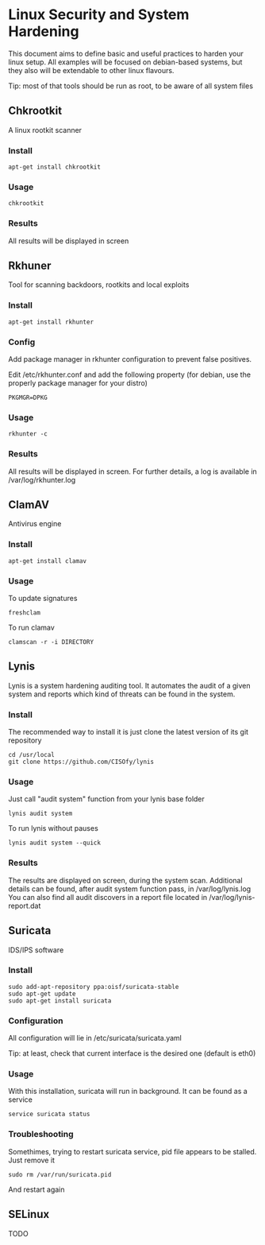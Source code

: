 # Linux Security and System Hardening

This document aims to define basic and useful practices to harden your linux setup. All examples will be focused on debian-based systems, but they also will be extendable to other linux flavours.

Tip: most of that tools should be run as root, to be aware of all system files

## Chkrootkit

A linux rootkit scanner

### Install

```
apt-get install chkrootkit
```

### Usage

```
chkrootkit
```

### Results

All results will be displayed in screen

## Rkhuner

Tool for scanning backdoors, rootkits and local exploits

### Install

```
apt-get install rkhunter
```

### Config

Add package manager in rkhunter configuration to prevent false positives.

Edit /etc/rkhunter.conf and add the following property (for debian, use the properly package manager for your distro)

```
PKGMGR=DPKG
```

### Usage

```
rkhunter -c
```

### Results

All results will be displayed in screen. For further details, a log is available in /var/log/rkhunter.log

## ClamAV

Antivirus engine

### Install

```
apt-get install clamav
```

### Usage

To update signatures

```
freshclam
```

To run clamav

```
clamscan -r -i DIRECTORY
```

## Lynis

Lynis is a system hardening auditing tool. It automates the audit of a given system and reports which kind of threats can be found in the system.

### Install

The recommended way to install it is just clone the latest version of its git repository

```
cd /usr/local
git clone https://github.com/CISOfy/lynis
```

### Usage

Just call "audit system" function from your lynis base folder

```
lynis audit system
```

To run lynis without pauses 

```
lynis audit system --quick
```

### Results

The results are displayed on screen, during the system scan.
Additional details can be found, after audit system function pass, in /var/log/lynis.log
You can also find all audit discovers in a report file located in /var/log/lynis-report.dat

## Suricata

IDS/IPS software

### Install

```
sudo add-apt-repository ppa:oisf/suricata-stable
sudo apt-get update
sudo apt-get install suricata 
```

### Configuration

All configuration will lie in /etc/suricata/suricata.yaml

Tip: at least, check that current interface is the desired one (default is eth0)

### Usage

With this installation, suricata will run in background. It can be found as a service

```
service suricata status
```

### Troubleshooting

Somethimes, trying to restart suricata service, pid file appears to be stalled. Just remove it

```
sudo rm /var/run/suricata.pid
```

And restart again

## SELinux

TODO
